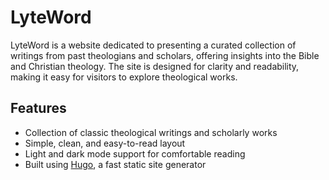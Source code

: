 # LyteWord

LyteWord is a website dedicated to presenting a curated collection of writings from past theologians and scholars, offering insights into the Bible and Christian theology. The site is designed for clarity and readability, making it easy for visitors to explore theological works.

## Features

- Collection of classic theological writings and scholarly works
- Simple, clean, and easy-to-read layout
- Light and dark mode support for comfortable reading
- Built using [Hugo](https://gohugo.io), a fast static site generator

